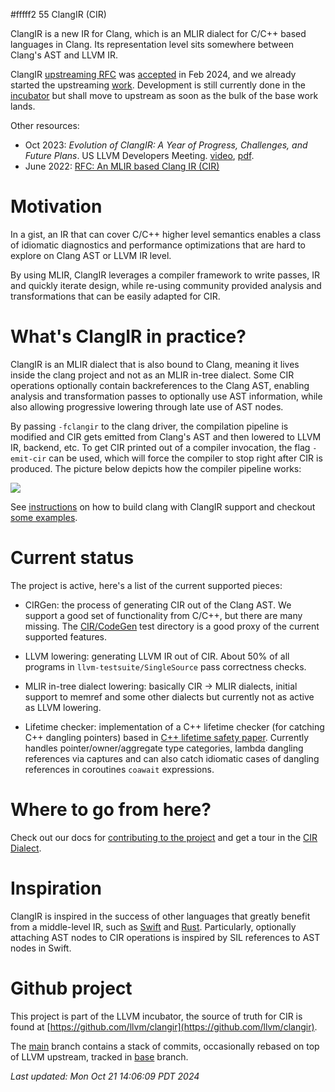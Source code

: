 #fffff2 55 ClangIR (CIR)

ClangIR is a new IR for Clang, which is an MLIR dialect for C/C++ based
languages in Clang. Its representation level sits somewhere between
Clang's AST and LLVM IR.

ClangIR [upstreaming
RFC](https://discourse.llvm.org/t/rfc-upstreaming-clangir/76587) was
[accepted](https://discourse.llvm.org/t/rfc-upstreaming-clangir/76587/46?u=bcardosolopes)
in Feb 2024, and we already started the upstreaming
[work](https://github.com/llvm/llvm-project/labels/ClangIR). Development is
still currently done in the [incubator](https://github.com/llvm/clangir) but
shall move to upstream as soon as the bulk of the base work lands.

Other resources:

- Oct 2023: *Evolution of ClangIR: A Year of Progress, Challenges, and Future Plans*. US LLVM Developers Meeting. [video](https://www.youtube.com/watch?v=XNOPO3ogdfQ), [pdf](http://brunocardoso.cc/resources/2023-LLVMDevMtgClangIR.pdf).
- June 2022: [RFC: An MLIR based Clang IR (CIR)](https://discourse.llvm.org/t/rfc-an-mlir-based-clang-ir-cir/63319)

# Motivation

In a gist, an IR that can cover C/C++ higher level semantics enables a class of
idiomatic diagnostics and performance optimizations that are hard to
explore on Clang AST or LLVM IR level.

By using MLIR, ClangIR leverages a compiler framework to write passes, IR and quickly
iterate design, while re-using community provided analysis and transformations that can
be easily adapted for CIR.

# What's ClangIR in practice?

ClangIR is an MLIR dialect that is also bound to Clang, meaning it lives inside
the clang project and not as an MLIR in-tree dialect. Some CIR operations
optionally contain backreferences to the Clang AST, enabling analysis and
transformation passes to optionally use AST information, while also allowing
progressive lowering through late use of AST nodes.

By passing `-fclangir` to the clang driver, the compilation pipeline is
modified and CIR gets emitted from Clang's AST and then lowered to LLVM IR,
backend, etc. To get CIR printed out of a compiler invocation, the flag
`-emit-cir` can be used, which will force the compiler to stop right after CIR
is produced. The picture below depicts how the compiler pipeline works:

![](/Images/2024-Jan-Pipeline.png)

See
[instructions](https://llvm.github.io/clangir/GettingStarted/build-install.html)
on how to build clang with ClangIR support and checkout [some
examples](https://llvm.github.io/clangir/GettingStarted/examples.html). 

# Current status

The project is active, here's a list of the current supported pieces:

- CIRGen: the process of generating CIR out of the Clang AST. We support a good
set of functionality from C/C++, but there are many missing. The
[CIR/CodeGen](https://github.com/llvm/clangir/tree/main/clang/test/CIR/CodeGen)
test directory is a good proxy of the current supported features.

- LLVM lowering: generating LLVM IR out of CIR. About 50% of all programs in
`llvm-testsuite/SingleSource` pass correctness checks.

- MLIR in-tree dialect lowering: basically CIR -> MLIR dialects, initial
support to memref and some other dialects but currently not as active as LLVM
lowering.

- Lifetime checker: implementation of a C++ lifetime checker (for catching C++
dangling pointers) based in [C++ lifetime safety
paper](https://www.open-std.org/jtc1/sc22/wg21/docs/papers/2019/p1179r1.pdf).
Currently handles pointer/owner/aggregate type categories, lambda dangling
references via captures and can also catch idiomatic cases of dangling
references in coroutines `coawait` expressions.

# Where to go from here?

Check out our docs for [contributing to the
project](https://llvm.github.io/clangir/GettingStarted/contrib.html) and get a
tour in the [CIR Dialect](https://llvm.github.io/clangir/Dialect/).

# Inspiration

ClangIR is inspired in the success of other languages that greatly benefit from
a middle-level IR, such as
[Swift](https://apple-swift.readthedocs.io/en/latest/SIL.html) and
[Rust](https://rustc-dev-guide.rust-lang.org/mir/index.html). Particularly,
optionally attaching AST nodes to CIR operations is inspired by SIL references
to AST nodes in Swift.

# Github project

This project is part of the LLVM incubator, the source of truth for CIR is found at
[https://github.com/llvm/clangir](https://github.com/llvm/clangir).

The [main](https://github.com/facebookincubator/clangir/tree/main) branch
contains a stack of commits, occasionally rebased on top of LLVM upstream,
tracked in
[base](https://github.com/llvm/clangir/tree/base)
branch.

<!---
On vim use ":r!date"
-->

*Last updated: Mon Oct 21 14:06:09 PDT 2024*
